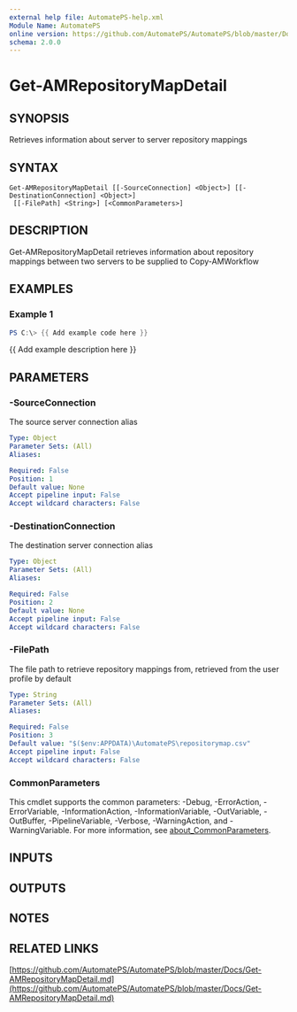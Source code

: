 ```yaml
---
external help file: AutomatePS-help.xml
Module Name: AutomatePS
online version: https://github.com/AutomatePS/AutomatePS/blob/master/Docs/Get-AMRepositoryMapDetail.md
schema: 2.0.0
---
```


# Get-AMRepositoryMapDetail

## SYNOPSIS
Retrieves information about server to server repository mappings

## SYNTAX

```
Get-AMRepositoryMapDetail [[-SourceConnection] <Object>] [[-DestinationConnection] <Object>]
 [[-FilePath] <String>] [<CommonParameters>]
```

## DESCRIPTION
Get-AMRepositoryMapDetail retrieves information about repository mappings between two servers to be supplied to Copy-AMWorkflow

## EXAMPLES

### Example 1
```powershell
PS C:\> {{ Add example code here }}
```

{{ Add example description here }}

## PARAMETERS

### -SourceConnection
The source server connection alias

```yaml
Type: Object
Parameter Sets: (All)
Aliases:

Required: False
Position: 1
Default value: None
Accept pipeline input: False
Accept wildcard characters: False
```

### -DestinationConnection
The destination server connection alias

```yaml
Type: Object
Parameter Sets: (All)
Aliases:

Required: False
Position: 2
Default value: None
Accept pipeline input: False
Accept wildcard characters: False
```

### -FilePath
The file path to retrieve repository mappings from, retrieved from the user profile by default

```yaml
Type: String
Parameter Sets: (All)
Aliases:

Required: False
Position: 3
Default value: "$($env:APPDATA)\AutomatePS\repositorymap.csv"
Accept pipeline input: False
Accept wildcard characters: False
```

### CommonParameters
This cmdlet supports the common parameters: -Debug, -ErrorAction, -ErrorVariable, -InformationAction, -InformationVariable, -OutVariable, -OutBuffer, -PipelineVariable, -Verbose, -WarningAction, and -WarningVariable. For more information, see [about_CommonParameters](http://go.microsoft.com/fwlink/?LinkID=113216).

## INPUTS

## OUTPUTS

## NOTES

## RELATED LINKS

[https://github.com/AutomatePS/AutomatePS/blob/master/Docs/Get-AMRepositoryMapDetail.md](https://github.com/AutomatePS/AutomatePS/blob/master/Docs/Get-AMRepositoryMapDetail.md)

